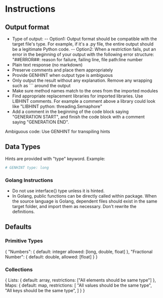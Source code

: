 # Instructions

## Output format

- Type of output:
-- Option1: Output format should be compatible with the target file's type. For example, if it's a .py file, the entire output should be a legitimate Python code.
-- Option2: When a restriction fails, put an error in the beginning of your output with the following error structure: "##ERROR##: reason for failure, failing line, file path:line number
- Plain text response (no markdown)
- Preserve comments and place them appropriately
- Provide GENHINT when output type is ambiguous
- Only output the result without any explanation. Remove any wrapping such as ``` around the output
- Make sure method names match to the ones from the imported modules
- Find appropriate replacement libraries for imported libraries. Use LIBHINT comments. For example a comment above a library could look like "LIBHINT python: threading.Semaphore"
- Add a comment in the beginning of the code block saying "GENERATION START", and finish the code block with a comment saying "GENERATION END".

Ambiguous code:
Use GENHINT for transpiling hints

## Data Types

Hints are provided with "type" keyword. Example:
```Python
# GENHINT type: long
```

### Golang Instructions

- Do not use interface{} type unless it is hinted.
- In Golang, public functions can be directly called within package. When the source language is Golang, dependent files should exist in the same target folder, and import them as necessary. Don't rewrite the definitions.

## Defaults

### Primitive Types

{
    "Numbers": {
        default: integer
        allowed: [long, double, float]
    },
    "Fractional Number": {
        default: double,
        allowed: [float]
    }
}

### Collections

{
    Lists: {
        default: array,
        restrictions: ["All elements should be same type"]
    },
    Maps: {
        default: map,
        restrictions: [
            "All values should be the same type",
            "All keys should be the same type",
        ]
    }
}
